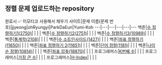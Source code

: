## 정렬 문제 업로드하는 repository
완료시 ✅  이모티코 사용해서 채우기
사이트|문제 이름(문제 번호)|jjyeong|ohRyungyi|ParkDaEun|Yumi-Koh
---|---|---|---|---|---
백준|[수 정렬하기1(2750)](https://www.acmicpc.net/problem/2750)|  |  |  | 
백준|[수 정렬하기2(2751)](https://www.acmicpc.net/problem/2751)|  |  |  | 
백준|[수 정렬하기3(10989)](https://www.acmicpc.net/problem/10989)|  |  |  | 
백준|[통계학(2108)](https://www.acmicpc.net/problem/2108)|  |  |  | 
백준|[수 소트인사이드(1427)](https://www.acmicpc.net/problem/1427)|  |  |  | 
백준|[좌표 정렬하기(11650)](https://www.acmicpc.net/problem/11650)|  |  |  | 
백준|[좌표 정렬하기 2(11651)](https://www.acmicpc.net/problem/11651)|  |  |  | 
백준|[단어 정렬(1181)](https://www.acmicpc.net/problem/1181)|  |  |  | 
백준|[나이순 정렬(10814)](https://www.acmicpc.net/problem/10814)|  |  |  | 
백준|[좌표 압축(18870)](https://www.acmicpc.net/problem/18870)|  |  |  | 
프로그래머스|[K번째 수](https://programmers.co.kr/learn/courses/30/lessons/42748)|  |  |  | 
프로그래머스|[가장 큰 수](https://programmers.co.kr/learn/courses/30/lessons/42746)|  |  |  | 
프로그래머스|[H-Index](https://programmers.co.kr/learn/courses/30/lessons/42747)|  |  |  | 
